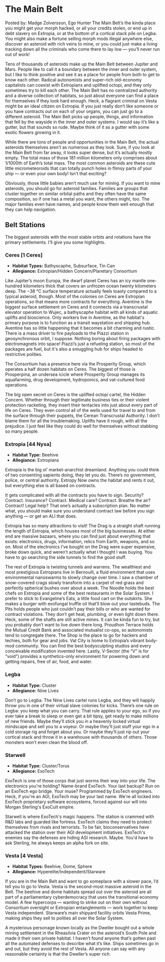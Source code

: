 # The Main Belt

Posted by: Madge Zolversson, Ego Hunter The Main Belt’s the kinda place you might get your morph hacked, or all your credits stolen, or end up in debt slavery on Extropia, or at the bottom of a cortical stack pile on Legba. You might also make a fortune selling morph mods illegal anywhere else, discover an asteroid with rich veins to mine, or you could just make a living tracking down all the criminals who come there to lay low — you’ll never run out of work!

Tens of thousands of asteroids make up the Main Belt between Jupiter and Mars. People like to call it a boundary between the inner and outer system, but I like to think positive and see it as a place for people from both to get to know each other. Radical autonomists and super-rich old-economy capitalists can coexist with Extropians and uplifted octopi, and they only sometimes try to kill each other. The Main Belt has no centralized authority and a diverse collection of habitats, so just about everyone can find a place for themselves if they look hard enough. Heck, a flagrant criminal on Vesta might be an ideal citizen on Extropia. If you just really don’t like someone or you have contracts out on each of your organs, you can just go to a different asteroid. The Main Belt picks up people, things, and information that fell by the wayside in the inner and outer systems. I would say it’s like a gutter, but that sounds so rude. Maybe think of it as a gutter with some exotic flowers growing in it.

While there are tons of people and opportunities in the Main Belt, the actual asteroids themselves aren’t as numerous as they look. Sure, if you look at the Main Belt from far away, it looks super dense, but it’s actually mostly empty. The total mass of those 181 million kilometers only comprises about 1/1000th of Earth’s total mass. The most common asteroids are these cute little micrometeoroids that can totally punch holes in flimsy parts of your ship — or even your own body! Isn’t that exciting?

Obviously, those little babies aren’t much use for mining. If you want to mine asteroids, you should go for asteroid families. Families are groups that cluster together on similar orbital paths and they often have the same composition, so if one has a metal you want, the others might, too. The major families even have names, and people know them well enough that they can help navigation.

## Belt Stations

The biggest asteroids with the most stable orbits and rotations have the primary settlements. I’ll give you some highlights.

### Ceres \[1 Ceres\]

<div class="stat-list">

- **Habitat Types:** Bathyscaphe, Subsurface, Tin Can
- **Allegiance:** Extropian/Hidden Concern/Planetary Consortium

</div>

Like Jupiter’s moon Europa, the dwarf planet Ceres has an icy mantle one-hundred kilometers thick that covers an unfrozen ocean twenty kilometers deep. The −38&nbsp;°C surface temperature actually feels toasty compared to a typical asteroid, though. Most of the colonies on Ceres are Extropian operations, so that means more contracts for everything. Aventine is the biggest surface settlement on Ceres and it connects via a transcrustal elevator operation to Wujec, a bathyscaphe habitat with all kinds of aquatic uplifts and bioscience. Only workers live in Aventine, as the habitat's primary purpose is to function as a transit waystation and shipping hub. Aventine has so little happening that it becomes a bit charming and rustic. There is a mass driver to fire payloads to the Piazzi station in geosynchronous orbit, I suppose. Nothing boring about firing packages with electromagnets into space! Piazzi’s just a refueling station, so most of the packages are fuel, but it's also a smuggling hub for ships headed to restrictive polities.

The Consortium has a presence here via the Prosperity Group, which operates a half dozen habitats on Ceres. The biggest of those is Prosperpina, an undersea icicle where Prosperity Group manages its aquafarming, drug development, hydroponics, and vat-cultured food operations.

The big open secret on Ceres is the uplifted octopi cartel, the Hidden Concern. Whether through their legitimate business ties or their violent protection racketing, they insert their tentacles into just about every part of life on Ceres. They even control all of the wells used for travel to and from the surface through their puppets, the Cerean Transcrustal Authority. I don’t blame them for all the troublemaking. Uplifts have it rough, with all the prejudice. I just feel like they could do well for themselves without stabbing so many people.

### Extropia \[44 Nysa\]

<div class="stat-list">

- **Habitat Type:** Beehive
- **Allegiance:** Extropians

</div>

Extropia is the big ol’ market-anarchist dreamland. Anything you could think of two consenting sapients doing, they let you do. There’s no government, police, or central authority. Extropy Now owns the habitat and rents it out, but everything else is all based on contracts.

It gets complicated with all the contracts you have to sign. Security? Contract. Insurance? Contract. Medical care? Contract. Breathe the air? Contract! Legal help? That one’s actually a subscription plan. No matter what, you should make sure you understand contract law before you sign anything — or get an ALI that does.

Extropia has so many attractions to visit! The Drag is a straight shaft running the length of Extropia, which houses most of the big businesses. At either end are massive bazaars, where you can find just about everything that exists: electronics, drugs, information, relics from Earth, weapons, and so on. Most of the electronics I’ve bought on the Drag were super expensive, broke down quick, and weren’t actually what I thought I was buying. You have to go searching the side tunnels to find the good stuff.

The rest of Extropia is twisting tunnels and warrens. The wealthiest and most prestigious Extropians live in Bernoulli, a fluid environment that uses environmental nanoswarms to slowly change over time. I saw a chamber of snow-covered crags slowly transform into a carpet of red grass and perfectly spherical bushes over about a week. The Noodle holds the best chefs on Extropia and some of the best restaurants in the Solar System. I prefer to stick to Evangeline’s Eats, a little food cart on the outskirts. She makes a burger with exofungal truffle oil that’ll blow out your tastebuds. The Pits holds people who just couldn’t pay their bills or who are wanted for contract violations. They don’t get heat, plumbing, or even light down there. Heck, some of the shafts are still active mines. It can be kinda fun to try, but you probably don’t want to live down there long. Proudhon Terrace holds the Mutual Credit Bank and associated mutualist co-ops, so autonomists tend to congregate there. The Shop is the place to go for hackers and techies, both for gear and jobs. Vat City is home to Extropia’s vibrant body-mod community. You can find the best bodysculpting studios and every conceivable modification invented here. Lastly, V-Sector (the “V” is for “void”) provides a synthetics-only environment for powering down and getting repairs, free of air, food, and water.

### Legba

<div class="stat-list">

- **Habitat Type:** Cluster
- **Allegiance:** Nine Lives

</div>

Don’t go to Legba. The Nine Lives cartel runs Legba, and they will happily throw you in one of their virtual slave colonies for kicks. There’s one rule on Legba: you keep what you can carry. That rule applies to your ego, so if you ever take a break to sleep or even get a bit tipsy, get ready to make millions of new friends. Maybe they’ll stick you in a heavenly locked virtual mindscape and sell you to a voyeur. Or maybe they’ll just stuff your ego in a cold storage rig and forget about you. Or maybe they’ll just rip out your cortical stack and throw it in a warehouse with thousands of others. Those monsters won’t even clean the blood off.

### Starwell

<div class="stat-list">

- **Habitat Type:** Cluster/Torus
- **Allegiance:** ExoTech

</div>

ExoTech is one of those corps that just worms their way into your life. The electronics you're holding? Name-brand ExoTech. Your last backup? Run on an ExoTech ego bridge. Your muse? Programmed by ExoTech engineers. Heck, if you're an AGI, ExoTech may be your last name. We're all locked into ExoTech proprietary software ecosystems, forced against our will into Morgan Sterling's ExoCult empire.

Starwell is where ExoTech's magic happens. The station is crammed with R&D labs and guarded like fortress. ExoTech claims they need to protect themselves from rivals and terrorists. To be fair, bioconservatives have attacked the station over their AGI development initiatives. ExoTech's enemies say the defenses are hiding ASI research. Maybe. You'd have to ask Sterling, he always keeps an alpha fork on site.

### Vesta \[4 Vesta\]

<div class="stat-list">

- **Habitat Types:** Beehive, Dome, Sphere
- **Allegiance:** Hyperelite/Independent/Starware

</div>

If you are in the Main Belt and want to go someplace with a slower pace, I’d tell you to go to Vesta. Vesta is the second-most massive asteroid in the Belt. The beehive and dome habitats spread out over the asteroid are all part of a parliamentary cyberdemocracy that uses the transitional economy model. A few hypercorps — wanting to strike out on their own without Consortium oversight or Extropian entanglements — work together to keep Vesta independent. Starware’s main shipyard facility orbits Vesta Prime, making ships they sell to polities all over the Solar System.

A mysterious personage known locally as the Dweller bought out a whole mining settlement in the Rheasilvia Crater on the asteroid’s South Pole and made it their own private habitat. I haven’t found anyone that’s gotten past all the automated defenses to describe what it’s like. Ships sometimes go in and out, but they avoid the rest of Vesta. All anyone can say with any reasonable certainty is that the Dweller’s super rich.
